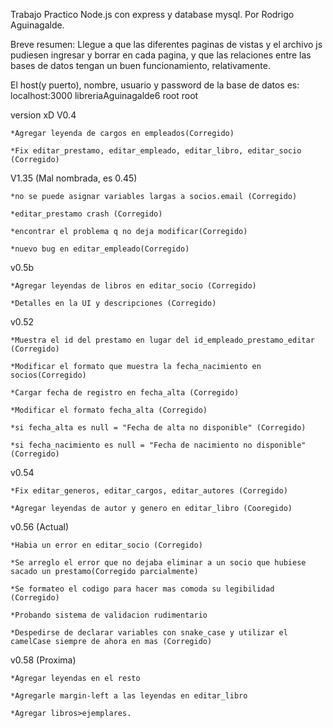 
Trabajo Practico Node.js con express y database mysql.
Por Rodrigo Aguinagalde.

Breve resumen: Llegue a que las diferentes paginas de vistas y el archivo js pudiesen ingresar y borrar en cada pagina, y que las relaciones entre las bases de datos tengan un buen funcionamiento, relativamente. 

El host(y puerto), nombre, usuario y password de la base de datos es:
localhost:3000
libreriaAguinagalde6
root
root




version xD
V0.4
	
 	*Agregar leyenda de cargos en empleados(Corregido)

	*Fix editar_prestamo, editar_empleado, editar_libro, editar_socio (Corregido)

V1.35 (Mal nombrada, es 0.45)

	*no se puede asignar variables largas a socios.email (Corregido)

	*editar_prestamo crash (Corregido)

	*encontrar el problema q no deja modificar(Corregido) 
	
	*nuevo bug en editar_empleado(Corregido)
	
v0.5b

	*Agregar leyendas de libros en editar_socio (Corregido)

	*Detalles en la UI y descripciones (Corregido)

v0.52
	
	*Muestra el id del prestamo en lugar del id_empleado_prestamo_editar (Corregido)

	*Modificar el formato que muestra la fecha_nacimiento en socios(Corregido)

	*Cargar fecha de registro en fecha_alta (Corregido)

	*Modificar el formato fecha_alta (Corregido)

	*si fecha_alta es null = "Fecha de alta no disponible" (Corregido)

	*si fecha_nacimiento es null = "Fecha de nacimiento no disponible" (Corregido) 	

v0.54 

	*Fix editar_generos, editar_cargos, editar_autores (Corregido)

	*Agregar leyendas de autor y genero en editar_libro (Cooregido)

v0.56 (Actual)

	*Habia un error en editar_socio (Corregido)

	*Se arreglo el error que no dejaba eliminar a un socio que hubiese sacado un prestamo(Corregido parcialmente)

	*Se formateo el codigo para hacer mas comoda su legibilidad (Corregido)

	*Probando sistema de validacion rudimentario

	*Despedirse de declarar variables con snake_case y utilizar el camelCase siempre de ahora en mas (Corregido)
	

v0.58 (Proxima)

	*Agregar leyendas en el resto

	*Agregarle margin-left a las leyendas en editar_libro

	*Agregar libros>ejemplares.
